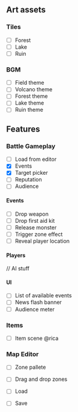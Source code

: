 
## Art assets

### Tiles

+ [ ] Forest
+ [ ] Lake
+ [ ] Ruin

### BGM

+ [ ] Field theme
+ [ ] Volcano theme
+ [ ] Forest theme
+ [ ] Lake theme
+ [ ] Ruin theme

## Features

### Battle Gameplay

+ [ ] Load from editor
+ [X] Events
+ [X] Target picker
+ [ ] Reputation
+ [ ] Audience

#### Events

+ [ ] Drop weapon
+ [ ] Drop first aid kit
+ [ ] Release monster
+ [ ] Trigger zone effect
+ [ ] Reveal player location

#### Players

// AI stuff

#### UI

+ [ ] List of available events
+ [ ] News flash banner
+ [ ] Audience meter

### Items

+ [ ] Item scene @rica

### Map Editor

+ [ ] Zone pallete
+ [ ] Drag and drop zones
+ [ ] Load
+ [ ] Save

